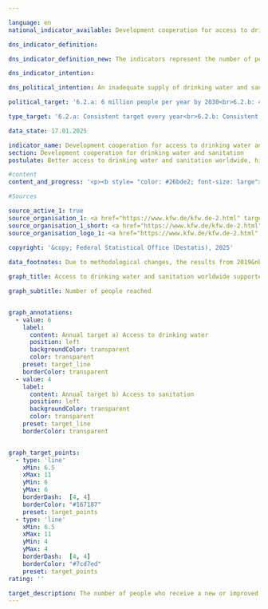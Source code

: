 ```yaml
---

language: en        
national_indicator_available: Development cooperation for access to drinking water and sanitation        

dns_indicator_definition:         

dns_indicator_definition_new: The indicators represent the number of people reached (in millions) who have received new or improved access to drinking water (6.2.a) and/or sanitation or, since 2022, basic sanitation or wastewater treatment (6.2.b) directly through German support (<abbr title="Financial cooperation" tabindex="0">FC</abbr> commitments) in the respective reporting year.        

dns_indicator_intention:         

dns_political_intention: An inadequate supply of drinking water and sanitary facilities has far-reaching consequences for nutrition, human health and sustainable economic development in partner countries. As part of its international cooperation, the German government therefore supports projects that provide access to drinking water and sanitation.        

political_target: '6.2.a: 6 million people per year by 2030<br>6.2.b: 4 million people per year by 2030'        

type_target: '6.2.a: Consistent target every year<br>6.2.b: Consistent target every year'        

data_state: 17.01.2025        

indicator_name: Development cooperation for access to drinking water and sanitation        
section: Development cooperation for drinking water and sanitation        
postulate: Better access to drinking water and sanitation worldwide, higher (safer) quality        

#content         
content_and_progress: '<p><b style= "color: #26bde2; font-size: large">6.2.a, b Development cooperation for access to drinking water and sanitation</b><br><br>The two indicators on development cooperation in the field of drinking water supply and sanitation are based on data provided by the <abbr title="Reconstruction Loan Corporation" tabindex="0">KfW</abbr> Development Bank (<abbr title="Reconstruction Loan Corporation" tabindex="0">KfW</abbr>). They capture the number of people reached through <abbr title="Reconstruction Loan Corporation" tabindex="0">KfW</abbr>-funded projects, provided these are mandated by German federal ministries. Projects implemented by <abbr title="Reconstruction Loan Corporation" tabindex="0">KfW</abbr> on behalf of, and with funding from, the European Union (<abbr title="European Union" tabindex="0">EU</abbr>) or other donor countries are excluded, as are projects carried out by other actors such as the Deutsche Gesellschaft für Internationale Zusammenarbeit (<abbr title="German Agency for International Cooperation" tabindex="0">GIZ</abbr>) <abbr title="Company with limited liability" tabindex="0">GmbH</abbr>, the German federal states, or private organisations.<br><br>Both indicators refer exclusively to the planned figures for new financing commitments (grant and loan agreements) for drinking water and sanitation projects at the time the contract is signed between <abbr title="Reconstruction Loan Corporation" tabindex="0">KfW</abbr> and the respective partner country. <abbr title="Reconstruction Loan Corporation" tabindex="0">KfW</abbr> estimates how many people, upon completion of the construction works, are expected to benefit from new or improved access to drinking water and sanitation. Whether these people are actually reached can only be reliably determined after the infrastructure is operational and is therefore not captured by the indicators.<br><br>As an individual can gain both new or improved access to drinking water and to sanitation, double counting between the two indicators, as well as over time, is possible. The funds committed by <abbr title="Reconstruction Loan Corporation" tabindex="0">KfW</abbr> consist of grants and loans financed either from the federal budget or raised on the capital market. The recipients are typically developing and emerging countries, creating a link to Indicator 17.1&nbsp;"Official development assistance as a proportion of gross national income".<br><br>In 2019, the methodology and data basis of the indicators were revised. Until then, both directly reached people&nbsp;–&nbsp;for example, through a household connection&nbsp;–&nbsp;and indirectly reached people&nbsp;–&nbsp;such as the total population of a country supported through a sector reform programme&nbsp;–&nbsp;were counted. Since the revision, only directly reached people have been included. To illustrate the ratio between directly and indirectly reached people: in 2017, a total of 28.6&nbsp;million people were reached, of whom 19.1&nbsp;million were direct beneficiaries. In 2018, there were 15.2&nbsp;million direct beneficiaries out of a total of 60.3&nbsp;million people reached.<br><br>Another methodological change concerns the inclusion of beneficiaries in multilateral projects: since the revision, their number has been counted proportionally according to the German financial share in the overall measure.<br><br>Until 2018, <abbr title="Reconstruction Loan Corporation" tabindex="0">KfW</abbr>’s planned figures for the number of people to be provided with access to drinking water and sanitation with German support consistently exceeded the politically defined target of 10&nbsp;million people per year. With the introduction of the revised methodology, the target for new or improved access to drinking water was set at 6&nbsp;million people annually. In 2023, the planned figure was 10.2&nbsp;million people&nbsp;–&nbsp;significantly exceeding the target, as in each of the four preceding years.<br><br>Since 2019, the target for the number of people with new or improved access to basic sanitation or wastewater treatment has been 4&nbsp;million people per year. This target has only been exceeded in 2019&nbsp;and 2022. For 2023, the corresponding planned figure is 3.0&nbsp;million people reached.</p>'                

#Sources        

source_active_1: true
source_organisation_1: <a href="https://www.kfw.de/kfw.de-2.html" target="_blank" onclick="return confirm_alert('the Credit Institute for Reconstruction', 'En')">Credit Institute for Reconstruction</a>
source_organisation_1_short: <a href="https://www.kfw.de/kfw.de-2.html" target="_blank" onclick="return confirm_alert('the Credit Institute for Reconstruction', 'En')">Credit Institute for Reconstruction</a>
source_organisation_logo_1: <a href="https://www.kfw.de/kfw.de-2.html" target="_blank" onclick="return confirm_alert('the Credit Institute for Reconstruction', 'En')"><img src="https://dnsTestEnvironment.github.io/dns-indicators/public/OrgImgEn/kfw.png" alt="Credit Institute for Reconstruction" title=" Click here to visit the homepage of the organizationCredit Institute for Reconstruction" style="height:60px; width:148px; border:transparent"/></a>
        
copyright: '&copy; Federal Statistical Office (Destatis), 2025'        

data_footnotes: Due to methodological changes, the results from 2019&nbsp;are only comparable with previous years to a limited extent.<br>• Beginning in 2019, the time series for drinking water supply and sanitation will be reported separately.<br>• The data is based on a special evaluation and is not publicly available.        

graph_title: Access to drinking water and sanitation worldwide supported by German development cooperation        

graph_subtitle: Number of people reached        


graph_annotations:
  - value: 6
    label:
      content: Annual target a) Access to drinking water
      position: left
      backgroundColor: transparent
      color: transparent
    preset: target_line
    borderColor: transparent
  - value: 4
    label:
      content: Annual target b) Access to sanitation
      position: left
      backgroundColor: transparent
      color: transparent
    preset: target_line
    borderColor: transparent        


graph_target_points:
  - type: 'line'
    xMin: 6.5
    xMax: 11
    yMin: 6
    yMax: 6
    borderDash:  [4, 4]
    borderColor: "#167187"
    preset: target_points
  - type: 'line'
    xMin: 6.5
    xMax: 11
    yMin: 4
    yMax: 4
    borderDash:  [4, 4]
    borderColor: "#7cd7ed"
    preset: target_points                        
rating: ''        

target_description: The number of people who receive a new or improved drinking water supply through German development cooperation (6.2.a) should be at least 6&nbsp;million each year.<br><br>The number of people who receive new or improved basic sanitation or wastewater treatment through German development cooperation (6.2.b) should be at least 4&nbsp;million per year.<br>No assessment possible. Too few data points.        
---
```


